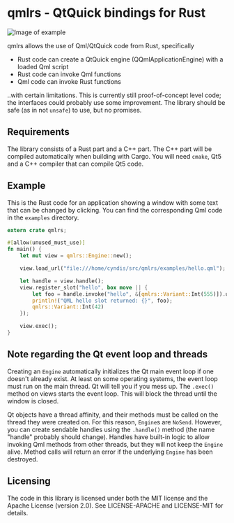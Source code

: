# qmlrs - QtQuick bindings for Rust

![Image of example](https://raw.githubusercontent.com/cyndis/qmlrs/ghstatic/screenshot.png)

qmlrs allows the use of Qml/QtQuick code from Rust, specifically

- Rust code can create a QtQuick engine (QQmlApplicationEngine) with a loaded Qml script
- Rust code can invoke Qml functions
- Qml code can invoke Rust functions

..with certain limitations. This is currently still proof-of-concept
level code; the interfaces could probably use some improvement.
The library should be safe (as in not `unsafe`) to use, but no promises.

## Requirements

The library consists of a Rust part and a C++ part. The C++ part will be compiled automatically
when building with Cargo. You will need `cmake`, Qt5 and a C++ compiler that can compile Qt5 code.

## Example

This is the Rust code for an application showing a window with some text that can be changed by
clicking. You can find the corresponding Qml code in the `examples` directory.

```rust
extern crate qmlrs;

#[allow(unused_must_use)]
fn main() {
    let mut view = qmlrs::Engine::new();

    view.load_url("file:///home/cyndis/src/qmlrs/examples/hello.qml");

    let handle = view.handle();
    view.register_slot("hello", box move || {
        let foo = handle.invoke("hello", &[qmlrs::Variant::Int(555)]).unwrap();
        println!("QML hello slot returned: {}", foo);
        qmlrs::Variant::Int(42)
    });

    view.exec();
}
```

## Note regarding the Qt event loop and threads

Creating an `Engine` automatically initializes the Qt main event loop if one doesn't already exist.
At least on some operating systems, the event loop must run on the main thread. Qt will tell you
if you mess up. The `.exec()` method on views starts the event loop. This will block the thread
until the window is closed.

Qt objects have a thread affinity, and their methods must be called on the thread they were created
on. For this reason, `Engine`s are `NoSend`. However, you can create sendable handles using the `.handle()`
method (the name "handle" probably should change). Handles have built-in logic to allow invoking
Qml methods from other threads, but they will not keep the `Engine` alive. Method calls will return
an error if the underlying `Engine` has been destroyed.

## Licensing

The code in this library is licensed under both the MIT license and the Apache License (version 2.0).
See LICENSE-APACHE and LICENSE-MIT for details.
